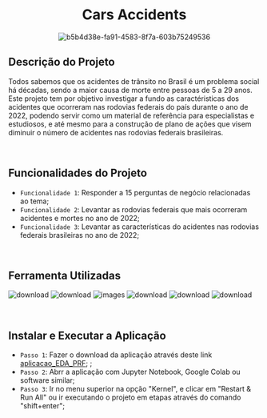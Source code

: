 <h1 align="center"> Cars Accidents </h1>

<div align="center">
  
![b5b4d38e-fa91-4583-8f7a-603b75249536](https://github.com/ingoreichertjr/car_accidents/assets/80931224/879f4780-6d0f-45ab-ac4c-4c47fc09d8ce)

</div>

<h2>Descrição do Projeto</h2>
Todos sabemos que os acidentes de trânsito no Brasil é um problema social há décadas, sendo a maior causa de morte entre pessoas de 5 a 29 anos. Este projeto tem por objetivo investigar a fundo as caractéristicas dos acidentes que ocorreram nas rodovias federais do país durante o ano de 2022, podendo servir como um material de referência para especialistas e estudiosos, e até mesmo para a construção de plano de ações que visem diminuir o número de acidentes nas rodovias federais brasileiras.

&nbsp;


<h2>Funcionalidades do Projeto</h2>

- `Funcionalidade 1`: Responder a 15 perguntas de negócio relacionadas ao tema;
- `Funcionalidade 2`: Levantar as rodovias federais que mais ocorreram acidentes e mortes no ano de 2022;
- `Funcionalidade 3`: Levantar as características do acidentes nas rodovias federais brasileiras no ano de 2022;



&nbsp;


<h2>Ferramenta Utilizadas</h2>

![download](https://github.com/ingoreichertjr/car_predictions/assets/80931224/63bfa744-211e-460d-a0fe-a7d10333edf5)
![download](https://github.com/ingoreichertjr/car_predictions/assets/80931224/a0ac0ad7-6b06-4ecb-8781-64b14eb95a14)
![images](https://github.com/ingoreichertjr/car_predictions/assets/80931224/2afb9ba5-90ad-4d42-8caa-bb51b7de31a6)
![download](https://github.com/ingoreichertjr/car_predictions/assets/80931224/21f9a4a6-290c-49f6-b3b5-9ab20227ade7)
![download](https://github.com/ingoreichertjr/car_predictions/assets/80931224/0344e332-ad4d-46a0-b9c1-f1d7f3e00980)
![download](https://github.com/ingoreichertjr/car_accidents/assets/80931224/40ccc284-d52b-4372-a799-639d9a9b19d3)


&nbsp;


<h2>Instalar e Executar a Aplicação</h2>

- `Passo 1`: Fazer o download da aplicação através deste link [aplicacao_EDA_PRF](https://github.com/ingoreichertjr/car_accidents/blob/main/EDA_PRF_Acidentes_2022.ipynb);
;
- `Passo 2`: Abrr a aplicação com Jupyter Notebook, Google Colab ou software similar;
- `Passo 3`: Ir no menu superior na opção "Kernel", e clicar em "Restart & Run All" ou ir executando o projeto em etapas através do comando "shift+enter"; 
